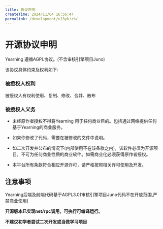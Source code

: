 ```yaml
---
title: 协议声明
createTime: 2024/11/04 16:56:47
permalink: /development/u13ykizb/
---
```


# 开源协议申明

Yearning 遵循AGPL协议。(不含审核引擎项目Juno)

该协议具体约束及权利如下:

### 被授权人权利

被授权人有权利使用、复制、修改、合并、散布

### 被授权人义务

* 未经原作者授权不得将Yearning 用于任何商业目的。包括通过网络提供任何基于Yearning的商业服务。

* 如果你修改了代码，需要在被修改的文件中说明。

* 如二次开发并公布的情况下(内部使用不在该条款之内)，该软件必须为开源项目，不可为任何商业性质的商业软件。如需商业化必须获得原作者授权。

* 本平台所有条款符合相应开源许可，请严格按照相关许可使用及开发。

## 注意事项

Yearning后端及前端代码基于AGPL3.0(审核引擎项目Juno代码不在开放范围,严禁商业使用)

**开源版本已实现net/rpc调用，可执行可编译运行。**

**不建议初学者尝试二次开发或当做学习项目**

